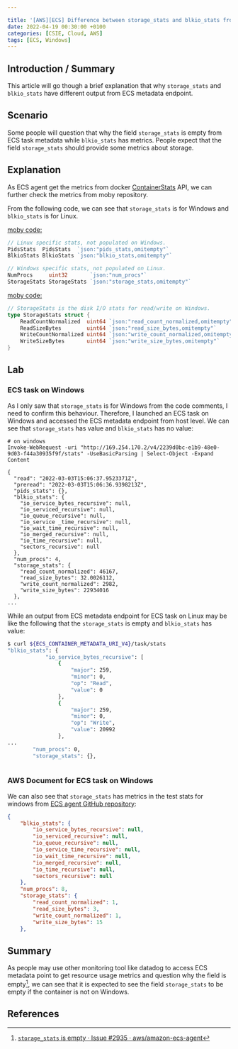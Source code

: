 ```yaml
---

title: '[AWS][ECS] Difference between storage_stats and blkio_stats from ECS metadata endpoint'
date: 2022-04-19 00:30:00 +0100
categories: [CSIE, Cloud, AWS]
tags: [ECS, Windows]
---
```


## Introduction / Summary

This article will go though a brief explanation that why  `storage_stats` and `blkio_stats` have different output from ECS metadata endpoint.

## Scenario
Some people will question that why the field `storage_stats` is empty from ECS task metadata while `blkio_stats` has metrics. People expect that the field `storage_stats` should provide some metrics about storage.

## Explanation

As ECS agent get the metrics from docker [ContainerStats](https://docs.docker.com/engine/api/v1.30/#operation/ContainerStats) API, we can further check the metrics from moby repository.

From the following code, we can see that `storage_stats` is for Windows and `blkio_stats` is for Linux.

[moby code: ](https://github.com/moby/moby/blob/7b9275c0da707b030e62c96b679a976f31f929d3/api/types/stats.go)

```go
// Linux specific stats, not populated on Windows.
PidsStats  PidsStats  `json:"pids_stats,omitempty"`
BlkioStats BlkioStats `json:"blkio_stats,omitempty"`

// Windows specific stats, not populated on Linux.
NumProcs     uint32       `json:"num_procs"`
StorageStats StorageStats `json:"storage_stats,omitempty"`
```

[moby code:](https://github.com/moby/moby/blob/7b9275c0da707b030e62c96b679a976f31f929d3/api/types/stats.go)

```go
// StorageStats is the disk I/O stats for read/write on Windows.
type StorageStats struct {
	ReadCountNormalized  uint64 `json:"read_count_normalized,omitempty"`
	ReadSizeBytes        uint64 `json:"read_size_bytes,omitempty"`
	WriteCountNormalized uint64 `json:"write_count_normalized,omitempty"`
	WriteSizeBytes       uint64 `json:"write_size_bytes,omitempty"`
}
```

## Lab

### ECS task on Windows

As I only saw that `storage_stats` is for Windows from the code comments, I need to confirm this behaviour. Therefore, I launched an ECS task on Windows and accessed the ECS metadata endpoint from host level. We can see that `storage_stats` has value and `blkio_stats` has no value: 

```
# on windows
Invoke-WebRequest -uri "http://169.254.170.2/v4/2239d0bc-e1b9-48e0-9d03-f44a30935f9f/stats" -UseBasicParsing | Select-Object -Expand Content

{
  "read": "2022-03-03T15:06:37.9523371Z",
  "preread": "2022-03-03T15:06:36.9398213Z",
  "pids_stats": {},
  "blkio_stats": {
    "io_service_bytes_recursive": null,
    "io_serviced_recursive": null,
    "io_queue_recursive": null,
    "io_service _time_recursive": null,
    "io_wait_time_recursive": null,
    "io_merged_recursive": null,
    "io_time_recursive": null,
    "sectors_recursive": null
  },
  "num_procs": 4,
  "storage_stats": {
    "read_count_normalized": 46167,
    "read_size_bytes": 32.0026112,
    "write_count_normalized": 2982,
    "write_size_bytes": 22934016
  },
...
```

While an output from ECS metadata endpoint for ECS task on Linux may be like the following that the `storage_stats` is empty and `blkio_stats` has value:

```bash
$ curl ${ECS_CONTAINER_METADATA_URI_V4}/task/stats
"blkio_stats": {
            "io_service_bytes_recursive": [
                {
                    "major": 259,
                    "minor": 0,
                    "op": "Read",
                    "value": 0
                },
                {
                    "major": 259,
                    "minor": 0,
                    "op": "Write",
                    "value": 20992
                },
...
        "num_procs": 0,
        "storage_stats": {},
        
```

### AWS Document for ECS task on Windows

We can also see that `storage_stats` has metrics in the test stats for windows from [ECS agent GitHub repository](https://github.com/aws/amazon-ecs-agent/blob/225bc3a556bd2d1759ab27b23f54e7e68086c9f0/agent/stats/windows_test_stats.json):

```json
{
    "blkio_stats": {
        "io_service_bytes_recursive": null,
        "io_serviced_recursive": null,
        "io_queue_recursive": null,
        "io_service_time_recursive": null,
        "io_wait_time_recursive": null,
        "io_merged_recursive": null,
        "io_time_recursive": null,
        "sectors_recursive": null
    },
    "num_procs": 8,
    "storage_stats": {
        "read_count_normalized": 1,
        "read_size_bytes": 3,
        "write_count_normalized": 1,
        "write_size_bytes": 15
    },
```

## Summary

As people may use other monitoring tool like datadog to access ECS metadata point to get resource usage metrics and question why the field is empty[^1], we can see that it is expected to see the field `storage_stats` to be empty if the container is not on Windows. 

## References

[^1]: [`storage_stats` is empty · Issue #2935 · aws/amazon-ecs-agent](https://github.com/aws/amazon-ecs-agent/issues/2935)